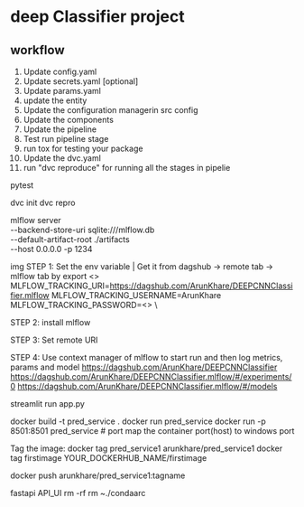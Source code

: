# deep Classifier project
## workflow

1. Update config.yaml
2. Update secrets.yaml [optional]
3. Update params.yaml
4. update the entity
5. Update the configuration managerin src config
6. Update the components
7. Update the pipeline
8. Test run pipeline stage
9. run tox for testing your package
10. Update the dvc.yaml
11. run "dvc reproduce" for running all the stages in pipelie

pytest 

dvc init
dvc repro

mlflow server \
--backend-store-uri sqlite:///mlflow.db \
--default-artifact-root ./artifacts \
--host 0.0.0.0 -p 1234   

img
STEP 1: Set the env variable | Get it from dagshub -> remote tab -> mlflow tab
 by export <>
MLFLOW_TRACKING_URI=https://dagshub.com/ArunKhare/DEEPCNNClassifier.mlflow
MLFLOW_TRACKING_USERNAME=ArunKhare
MLFLOW_TRACKING_PASSWORD=<> \

STEP 2: install mlflow

STEP 3: Set remote URI

STEP 4: Use context manager of mlflow to start run and then log metrics, params and model
https://dagshub.com/ArunKhare/DEEPCNNClassifier
https://dagshub.com/ArunKhare/DEEPCNNClassifier.mlflow/#/experiments/0
https://dagshub.com/ArunKhare/DEEPCNNClassifier.mlflow/#/models

streamlit run app.py

docker build -t pred_service .
docker run pred_service
docker run -p 8501:8501 pred_service # port map the container port(host) to windows port

<!-- Push to docker hub -->
Tag the image:
docker tag pred_service1 arunkhare/pred_service1
docker tag firstimage YOUR_DOCKERHUB_NAME/firstimage

docker push arunkhare/pred_service1:tagname

fastapi API_UI
rm -rf
rm ~./condaarc
